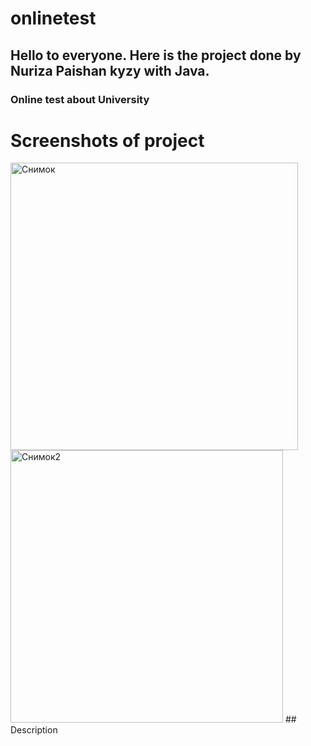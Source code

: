 # onlinetest
## Hello to everyone. Here is the project done by Nuriza Paishan kyzy with Java.
### Online test about University
# Screenshots of project 
<img width="460" alt="Снимок" src="https://user-images.githubusercontent.com/73305001/111905395-9b862a80-8a75-11eb-9507-c6d95a303e69.PNG">
<img width="436" alt="Снимок2" src="https://user-images.githubusercontent.com/73305001/111905986-a7272080-8a78-11eb-8274-80cda407ec6c.PNG">
## Description

<h1 As you can see here, it is an test(questionaire) about Ala-Too University. Press "Next" button for go to a next question. "Bookmark" button gives us a chance to see the question again, to do it just press it. There are multiple choice questions, select a correct answer. After selecting answers, press "Result" button to see how many correct answers you have. After that click to the "OK' button. It will end up this program. Hope this was helpful and thanks for reading. Good luck! >
